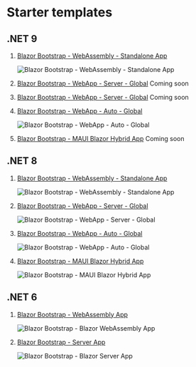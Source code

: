 # Starter templates

## .NET 9
1. [Blazor Bootstrap - WebAssembly - Standalone App](https://github.com/vikramlearning/blazorbootstrap-starter-templates/tree/master/src/BlazorBootstrap.Templates.Starter/NET9.BlazorWebAssemblyStandaloneApp)

   <img src="https://i.imgur.com/JDfqF6Q.png" alt="Blazor Bootstrap - WebAssembly - Standalone App" />

1. [Blazor Bootstrap - WebApp - Server - Global](#)
   Coming soon

1. [Blazor Bootstrap - WebApp - Server - Global](#)
   Coming soon

1. [Blazor Bootstrap - WebApp - Auto - Global](https://github.com/vikramlearning/blazorbootstrap-starter-templates/tree/master/src/BlazorBootstrap.Templates.Starter/Net9.BlazorAutoGlobal)

   <img src="https://i.imgur.com/u0LPg1C.png" alt="Blazor Bootstrap - WebApp - Auto - Global" />

1. [Blazor Bootstrap - MAUI Blazor Hybrid App](#)
   Coming soon
   
## .NET 8

1. [Blazor Bootstrap - WebAssembly - Standalone App](https://github.com/vikramlearning/blazorbootstrap-starter-templates/tree/master/src/BlazorBootstrap.Templates.Starter/NET8.BlazorWebAssemblyStandaloneApp)

   <img src="https://i.imgur.com/mJ9odLO.png" alt="Blazor Bootstrap - WebAssembly - Standalone App" />

1. [Blazor Bootstrap - WebApp - Server - Global](https://github.com/vikramlearning/blazorbootstrap-starter-templates/tree/master/src/BlazorBootstrap.Templates.Starter/NET8.BlazorWebAppRenderModeServerGlobal)

   <img src="https://i.imgur.com/w5jRKIH.png" alt="Blazor Bootstrap - WebApp - Server - Global" />

1. [Blazor Bootstrap - WebApp - Auto - Global](https://github.com/vikramlearning/blazorbootstrap-starter-templates/tree/master/src/BlazorBootstrap.Templates.Starter/Net8.BlazorAutoGlobal)

   <img src="https://i.imgur.com/m2lUTME.png" alt="Blazor Bootstrap - WebApp - Auto - Global" />

1. [Blazor Bootstrap - MAUI Blazor Hybrid App](https://github.com/vikramlearning/blazorbootstrap-starter-templates/tree/master/src/BlazorBootstrap.Templates.Starter/NET8.MauiBlazorHybridApp)

   <img src="https://i.imgur.com/wRtmXtH.png" alt="Blazor Bootstrap - MAUI Blazor Hybrid App" />

## .NET 6

1. [Blazor Bootstrap - WebAssembly App](https://github.com/vikramlearning/blazorbootstrap-starter-templates/tree/master/src/BlazorBootstrap.Templates.Starter/NET6.BlazorWebAssemblyApp)
   
   <img src="https://i.imgur.com/aRV3rJm.png" alt="Blazor Bootstrap - Blazor WebAssembly App" />

1. [Blazor Bootstrap - Server App](https://github.com/vikramlearning/blazorbootstrap-starter-templates/tree/master/src/BlazorBootstrap.Templates.Starter/NET6.BlazorServerApp)
   
   <img src="https://i.imgur.com/BfgYeNd.png" alt="Blazor Bootstrap - Blazor Server App" />
